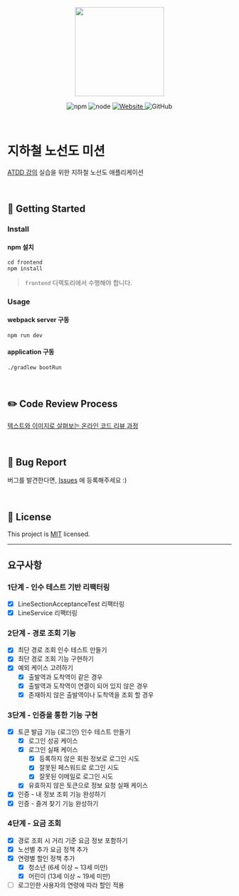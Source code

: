 <p align="center">
    <img width="200px;" src="https://raw.githubusercontent.com/woowacourse/atdd-subway-admin-frontend/master/images/main_logo.png"/>
</p>
<p align="center">
  <img alt="npm" src="https://img.shields.io/badge/npm-%3E%3D%205.5.0-blue">
  <img alt="node" src="https://img.shields.io/badge/node-%3E%3D%209.3.0-blue">
  <a href="https://edu.nextstep.camp/c/R89PYi5H" alt="nextstep atdd">
    <img alt="Website" src="https://img.shields.io/website?url=https%3A%2F%2Fedu.nextstep.camp%2Fc%2FR89PYi5H">
  </a>
  <img alt="GitHub" src="https://img.shields.io/github/license/next-step/atdd-subway-service">
</p>

<br>

# 지하철 노선도 미션
[ATDD 강의](https://edu.nextstep.camp/c/R89PYi5H) 실습을 위한 지하철 노선도 애플리케이션

<br>

## 🚀 Getting Started

### Install
#### npm 설치
```
cd frontend
npm install
```
> `frontend` 디렉토리에서 수행해야 합니다.

### Usage
#### webpack server 구동
```
npm run dev
```
#### application 구동
```
./gradlew bootRun
```
<br>

## ✏️ Code Review Process
[텍스트와 이미지로 살펴보는 온라인 코드 리뷰 과정](https://github.com/next-step/nextstep-docs/tree/master/codereview)

<br>

## 🐞 Bug Report

버그를 발견한다면, [Issues](https://github.com/next-step/atdd-subway-service/issues) 에 등록해주세요 :)

<br>

## 📝 License

This project is [MIT](https://github.com/next-step/atdd-subway-service/blob/master/LICENSE.md) licensed.

***
## 요구사항
### 1단계 - 인수 테스트 기반 리팩터링
- [x] LineSectionAcceptanceTest 리팩터링
- [x] LineService 리팩터링

### 2단계 - 경로 조회 기능
- [x] 최단 경로 조회 인수 테스트 만들기
- [x] 최단 경로 조회 기능 구현하기
- [x] 예외 케이스 고려하기
  - [x] 출발역과 도착역이 같은 경우
  - [x] 출발역과 도착역이 연결이 되어 있지 않은 경우
  - [x] 존재하지 않은 출발역이나 도착역을 조회 할 경우

### 3단계 - 인증을 통한 기능 구현
- [x] 토큰 발급 기능 (로그인) 인수 테스트 만들기
  - [x] 로그인 성공 케이스
  - [x] 로그인 실패 케이스
    - [x] 등록하지 않은 회원 정보로 로그인 시도 
    - [x] 잘못된 페스워드로 로그인 시도
    - [x] 잘못된 이메일로 로그인 시도
  - [x] 유효하지 않은 토큰으로 정보 요청 실패 케이스
- [x] 인증 - 내 정보 조회 기능 완성하기
- [x] 인증 - 즐겨 찾기 기능 완성하기

### 4단계 - 요금 조회
- [x] 경로 조회 시 거리 기준 요금 정보 포함하기
- [x] 노선별 추가 요금 정책 추가
- [x] 연령별 할인 정책 추가
  - [x] 청소년 (6세 이상 ~ 13세 미만)
  - [x] 어린이 (13세 이상 ~ 19세 미만)
- [ ] 로그인한 사용자의 연령에 따라 할인 적용
